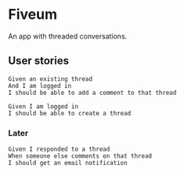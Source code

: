 # Fiveum

An app with threaded conversations.

## User stories

```
Given an existing thread
And I am logged in
I should be able to add a comment to that thread
```

```
Given I am logged in
I should be able to create a thread
```

### Later

```
Given I responded to a thread
When someone else comments on that thread
I should get an email notification
```